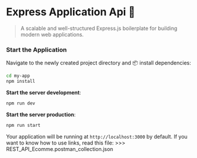 # Express Application Api 🚀

> A scalable and well-structured Express.js boilerplate for building modern web applications.

### Start the Application

Navigate to the newly created project directory and 📦 install dependencies:

```bash
cd my-app
npm install
```

**Start the server development**:

```bash
npm run dev
```
**Start the server production**:

```bash
npm run start
```

Your application will be running at `http://localhost:3000` by default.
If you want to know how to use links, read this file:
    >>> REST_API_Ecomme.postman_collection.json